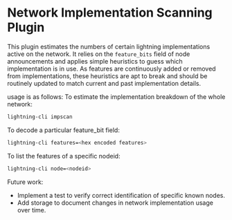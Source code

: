 # Network Implementation Scanning Plugin

This plugin estimates the numbers of certain lightning implementations active on
the network.  It relies on the `feature_bits` field of node announcements and
applies simple heuristics to guess which implementation is in use.  As features
are continuously added or removed from implementations, these heuristics are apt
to break and should be routinely updated to match current and past
implementation details.

usage is as follows:
To estimate the implementation breakdown of the whole network:
```bash
lightning-cli impscan
```

To decode a particular feature_bit field:
```bash
lightning-cli features=<hex encoded features>
```

To list the features of a specific nodeid:
```bash
lightning-cli node=<nodeid>
```

Future work:
 - Implement a test to verify correct identification of specific known nodes.
 - Add storage to document changes in network implementation usage over time.
